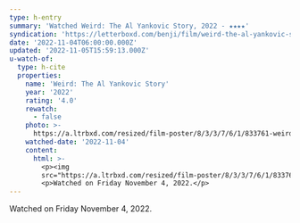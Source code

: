 ```yaml
---
type: h-entry
summary: 'Watched Weird: The Al Yankovic Story, 2022 - ★★★★'
syndication: 'https://letterboxd.com/benji/film/weird-the-al-yankovic-story-2022/'
date: '2022-11-04T06:00:00.000Z'
updated: '2022-11-05T15:59:13.000Z'
u-watch-of:
  type: h-cite
  properties:
    name: 'Weird: The Al Yankovic Story'
    year: '2022'
    rating: '4.0'
    rewatch:
      - false
    photo: >-
      https://a.ltrbxd.com/resized/film-poster/8/3/3/7/6/1/833761-weird-the-al-yankovic-story-0-600-0-900-crop.jpg?v=e29de7706f
    watched-date: '2022-11-04'
    content:
      html: >-
        <p><img
        src="https://a.ltrbxd.com/resized/film-poster/8/3/3/7/6/1/833761-weird-the-al-yankovic-story-0-600-0-900-crop.jpg?v=e29de7706f"/></p>
        <p>Watched on Friday November 4, 2022.</p>
---
```

Watched on Friday November 4, 2022.
